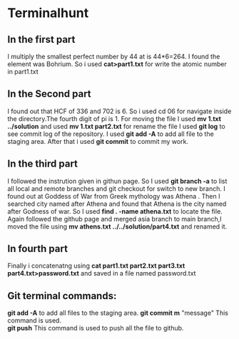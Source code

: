 # Terminalhunt
## In the first part

I multiply the smallest perfect number by 44 at is 44*6=264. I found the element was Bohrium. So i used **cat>part1.txt** for write the atomic number in part1.txt

## In the Second part

I found out that HCF of 336 and 702 is 6. So i used cd 06 for navigate inside the directory.The fourth digit of pi is 1. For moving the file I used **mv 1.txt ../solution** and used **mv 1.txt part2.txt** for rename the file
I used **git log** to see commit log of the repository.
I used **git add -A** to add all file to the staging area. After that i used **git commit** to commit my work.

## In the third part

I followed the instrution given in githun page. So I used **git branch -a** to list all local and remote branches and git checkout for switch to new branch.
I found out at Goddess of War from Greek mythology was Athena . Then I searched city named after Athena and found that Athena is the city named after Godness of war. So I used **find . -name athena.txt** to locate the file.
Again followed the github page and merged asia branch to main branch,I moved the file using **mv athens.txt ../../solution/part4.txt** and renamed it.

## In fourth part

Finally i concatenatng using **cat part1.txt part2.txt part3.txt part4.txt>password.txt** and saved in a file named password.txt

## Git terminal commands:
**git add -A** to add all files to the staging area.
**git commit m** "message" This command is used.  
**git push** This command is used to push all the file to github.

